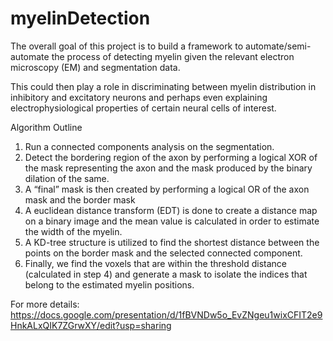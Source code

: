 # myelinDetection

The overall goal of this project is to build a framework to automate/semi-automate the process of detecting myelin given the relevant electron microscopy (EM) and segmentation data. 

This could then play a role in discriminating between myelin distribution in inhibitory and excitatory neurons and perhaps even explaining electrophysiological properties of certain neural cells of interest.

<h> Algorithm Outline </h>
<ol>
  <li> Run a connected components analysis on the segmentation. </li>
  <li> Detect the bordering region of the axon by performing a logical XOR of the mask representing the axon and the mask produced by the binary dilation of the same. </li>
  <li> A “final” mask is then created by performing a logical OR of the axon mask and the border mask </li>
  <li> A euclidean distance transform (EDT) is done to create a distance map on a binary image and the mean value is calculated in order to estimate the width of the myelin.</li>
  <li> A KD-tree structure is utilized to find the shortest distance between the points on the border mask and the selected connected component. </li>
  <li> Finally, we  find the voxels that are within the threshold distance (calculated in step 4) and generate a mask to isolate the indices that belong to the estimated myelin positions. </li>
 </ol>

For more details: https://docs.google.com/presentation/d/1fBVNDw5o_EvZNgeu1wixCFIT2e9HnkALxQIK7ZGrwXY/edit?usp=sharing
